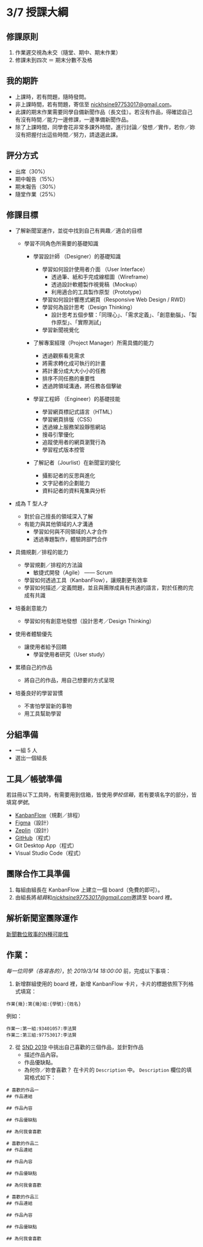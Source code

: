 # 3/7 授課大綱
## 修課原則
1. 作業遲交視為未交（隨堂、期中、期末作業）
2. 修課未到四次 ＝ 期末分數不及格

## 我的期許
* 上課時，若有問題，隨時發問。
* 非上課時間，若有問題，寄信至 nickhsine97753017@gmail.com。
* 此課的期末作業需要同學自備新聞作品（長文佳）。若沒有作品，得確認自己有沒有時間／能力一邊修課，一邊準備新聞作品。
* 除了上課時間，同學會花非常多課外時間，進行討論／發想／實作，若你／妳沒有把握付出這些時間／努力，請退選此課。

## 評分方式
- 出席（30%）
- 期中報告（15%）
- 期末報告（30%）
- 隨堂作業（25%）

## 修課目標
* 了解新聞室運作，並從中找到自己有興趣／適合的目標
	* 學習不同角色所需要的基礎知識
		* 學習設計師 （Designer）的基礎知識
			* 學習如何設計使用者介面 （User Interface）
				* 透過筆、紙和手完成線框圖（Wireframe）
				* 透過設計軟體製作視覺稿（Mockup）
				* 利用適合的工具製作原型（Prototype）
			* 學習如何設計響應式網頁（Responsive Web Design / RWD）
			* 學習何為設計思考（Design Thinking）
				* 設計思考五個步驟：「同理心」、「需求定義」、「創意動腦」、「製作原型」、「實際測試」
			* 學習新聞視覺化

		* 了解專案經理（Project Manager）所需具備的能力
			* 透過觀察看見需求
			* 將需求轉化成可執行的計畫
			* 將計畫分成大大小小的任務
			* 排序不同任務的重要性
			* 透過跨領域溝通，將任務各個擊破
			
		* 學習工程師 （Engineer）的基礎技能
			* 學習網頁標記式語言（HTML）
			* 學習網頁排版（CSS）
			* 透過線上服務架設靜態網站
			* 搜尋引擎優化
			* 追蹤使用者的網頁瀏覽行為
			* 學習程式版本控管

		* 了解記者（Jourlist）在新聞室的變化
			* 攝影記者的反思與進化
			* 文字記者的企劃能力
			* 資料記者的資料蒐集與分析

* 成為 T 型人才
	* 對於自己擅長的領域深入了解
	* 有能力與其他領域的人才溝通
		* 學習如何與不同領域的人才合作
		* 透過專題製作，體驗跨部門合作
	
* 具備規劃／排程的能力
	* 學習規劃／排程的方法論
		* 敏捷式開發（Agile） —— Scrum
	* 學習如何透過工具（KanbanFlow），讓規劃更有效率
	* 學習如何描述／定義問題，並且與團隊成員有共通的語言，對於任務的完成有共識

* 培養創意能力
	* 學習如何有創意地發想（設計思考／Design Thinking）
	
* 使用者體驗優先
	* 讓使用者給予回饋
		* 學習使用者研究（User study）

* 累積自己的作品
	* 將自己的作品，用自己想要的方式呈現

* 培養良好的學習習慣
	* 不害怕學習新的事物
	* 用工具幫助學習

## 分組準備
* 一組 5 人
* 選出一個組長

## 工具／帳號準備
若註冊以下工具時，有需要用到信箱，皆使用*學校信箱*，若有要填名字的部分，皆填寫*學號*。
* [KanbanFlow](https://kanbanflow.com)（規劃／排程）
* [Figma](https://www.figma.com/)（設計）
* [Zeplin](https://zeplin.io/)（設計）
* [GitHub](https://github.com)（程式）
* Git Desktop App（程式）
* Visual Studio Code（程式）

## 團隊合作工具準備
1. 每組由組長在 KanbanFlow 上建立一個 board（免費的即可）。
2. 由組長將*組員*和*nickhsine97753017@gmail.com*邀請至 board 裡。

## 解析新聞室團隊運作
[新聞數位敘事的N種可能性](https://docs.google.com/presentation/d/1CH2bOobnNhgFjbdKRPOkUgWuu8D45hskiSGFLZz8NKo/edit#slide=id.p4)

## 作業：
*每一位同學（各寫各的）*，於 *2019/3/14 18:00:00* 前，完成以下事項：
1. 新增群組使用的 board 裡，新增 KanbanFlow 卡片，卡片的標題依照下列格式填寫：

`作業{幾}:第{幾}組:{學號}:{姓名}`

例如：

`作業一:第一組:93401057:李法賢`  
`作業二:第三組:97753017:李法賢`

2. 從 [SND  2019](https://www.snd.org/2019/02/best-of-digital-bronze-medal-winners/) 中挑出自己喜歡的三個作品，並針對作品
	* 描述作品內容。
	*  作品優缺點。
	* 為何你／妳會喜歡？
在卡片的 `Description` 中。 `Description` 欄位的填寫格式如下：

```
# 喜歡的作品一
## 作品連結

## 作品內容

## 作品優缺點

## 為何我會喜歡

# 喜歡的作品二
## 作品連結

## 作品內容

## 作品優缺點

## 為何我會喜歡

# 喜歡的作品三
## 作品連結

## 作品內容

## 作品優缺點

## 為何我會喜歡
```

